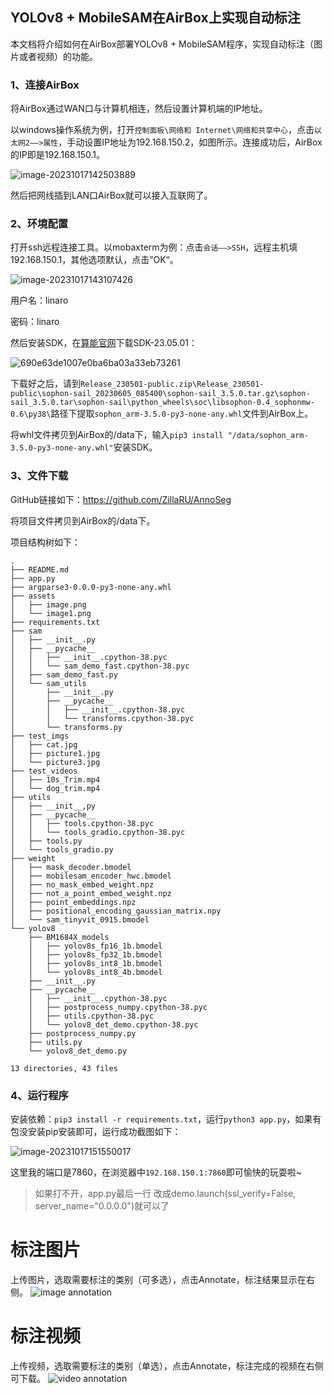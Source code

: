 ## YOLOv8 + MobileSAM在AirBox上实现自动标注

本文档将介绍如何在AirBox部署YOLOv8 + MobileSAM程序，实现自动标注（图片或者视频）的功能。

###  1、连接AirBox

将AirBox通过WAN口与计算机相连，然后设置计算机端的IP地址。

以windows操作系统为例，打开`控制面板\网络和 Internet\网络和共享中心`，点击`以太网2——>属性`，手动设置IP地址为192.168.150.2，如图所示。连接成功后，AirBox的IP即是192.168.150.1。

![image-20231017142503889](assets/1.png)


然后把网线插到LAN口AirBox就可以接入互联网了。

###  2、环境配置

打开ssh远程连接工具。以mobaxterm为例：点击`会话——>SSH`，远程主机填192.168.150.1，其他选项默认，点击”OK“。

![image-20231017143107426](assets/2.png)

用户名：linaro

密码：linaro

然后安装SDK，在[算能官网](https://developer.sophgo.com/site/index/material/37/all.html)下载SDK-23.05.01：

![690e63de1007e0ba6ba03a33eb73261](assets/3.png)

下载好之后，请到`Release_230501-public.zip\Release_230501-public\sophon-sail_20230605_085400\sophon-sail_3.5.0.tar.gz\sophon-sail_3.5.0.tar\sophon-sail\python_wheels\soc\libsophon-0.4_sophonmw-0.6\py38\`路径下提取`sophon_arm-3.5.0-py3-none-any.whl`文件到AirBox上。

将whl文件拷贝到AirBox的/data下，输入`pip3 install "/data/sophon_arm-3.5.0-py3-none-any.whl"`安装SDK。


###  3、文件下载

GitHub链接如下：https://github.com/ZillaRU/AnnoSeg

将项目文件拷贝到AirBox的/data下。

项目结构树如下：

```
.
├── README.md
├── app.py
├── argparse3-0.0.0-py3-none-any.whl
├── assets
│   ├── image.png
│   └── image1.png
├── requirements.txt
├── sam
│   ├── __init__.py
│   ├── __pycache__
│   │   ├── __init__.cpython-38.pyc
│   │   └── sam_demo_fast.cpython-38.pyc
│   ├── sam_demo_fast.py
│   └── sam_utils
│       ├── __init__.py
│       ├── __pycache__
│       │   ├── __init__.cpython-38.pyc
│       │   └── transforms.cpython-38.pyc
│       └── transforms.py
├── test_imgs
│   ├── cat.jpg
│   ├── picture1.jpg
│   └── picture3.jpg
├── test_videos
│   ├── 10s_Trim.mp4
│   └── dog_trim.mp4
├── utils
│   ├── __init__,py
│   ├── __pycache__
│   │   ├── tools.cpython-38.pyc
│   │   └── tools_gradio.cpython-38.pyc
│   ├── tools.py
│   └── tools_gradio.py
├── weight
│   ├── mask_decoder.bmodel
│   ├── mobilesam_encoder_hwc.bmodel
│   ├── no_mask_embed_weight.npz
│   ├── not_a_point_embed_weight.npz
│   ├── point_embeddings.npz
│   ├── positional_encoding_gaussian_matrix.npy
│   └── sam_tinyvit_0915.bmodel
└── yolov8
    ├── BM1684X_models
    │   ├── yolov8s_fp16_1b.bmodel
    │   ├── yolov8s_fp32_1b.bmodel
    │   ├── yolov8s_int8_1b.bmodel
    │   └── yolov8s_int8_4b.bmodel
    ├── __init__.py
    ├── __pycache__
    │   ├── __init__.cpython-38.pyc
    │   ├── postprocess_numpy.cpython-38.pyc
    │   ├── utils.cpython-38.pyc
    │   └── yolov8_det_demo.cpython-38.pyc
    ├── postprocess_numpy.py
    ├── utils.py
    └── yolov8_det_demo.py

13 directories, 43 files
```
###  4、运行程序

安装依赖：`pip3 install -r requirements.txt`，运行`python3 app.py`，如果有包没安装pip安装即可，运行成功截图如下：

![image-20231017151550017](img/4.png)

这里我的端口是7860，在浏览器中`192.168.150.1:7860`即可愉快的玩耍啦~
> 如果打不开，app.py最后一行 改成demo.launch(ssl_verify=False, server_name="0.0.0.0")就可以了

# 标注图片
上传图片，选取需要标注的类别（可多选），点击Annotate，标注结果显示在右侧。
![image annotation](assets/image.png)

# 标注视频
上传视频，选取需要标注的类别（单选），点击Annotate，标注完成的视频在右侧可下载。
![video annotation](assets/image1.png)
